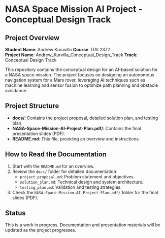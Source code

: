 # NASA Space Mission AI Project - Conceptual Design Track

## Project Overview
**Student Name**: Andrew Kuruvilla
**Course**: ITAI 2372  
**Project Name**: Andrew_Kurvilla_Conceptual_Design_Track
**Track**: Conceptual Design Track  

This repository contains the conceptual design for an AI-based solution for a NASA space mission. The project focuses on designing an autonomous navigation system for a Mars rover, leveraging AI techniques such as machine learning and sensor fusion to optimize path planning and obstacle avoidance.

## Project Structure
- **docs/**: Contains the project proposal, detailed solution plan, and testing plan.
- **NASA-Space-Mission-AI-Project-Plan.pdf/**: Contains the final presentation slides (PDF).
- **README.md**: This file, providing an overview and instructions.

## How to Read the Documentation
1. Start with the `README.md` for an overview.
2. Review the `docs/` folder for detailed documentation:
   - `project_proposal.md`: Problem statement and objectives.
   - `solution_plan.md`: Technical design and system architecture.
   - `testing_plan.md`: Validation and testing strategies.
3. Check the `NASA-Space-Mission-AI-Project-Plan.pdf/` folder for the final slides (PDF).

## Status
This is a work in progress. Documentation and presentation materials will be updated as the project progresses.
